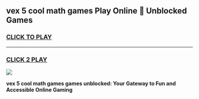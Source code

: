 
## vex 5 cool math games Play Online 👋 Unblocked Games
<h3>
<a href="https://news.freeplayer.one?title=vex_5_cool_math_games&ref=17CMG">CLICK TO PLAY</a></h3>
<hr>

<h3>
<a href="https://news.freeplayer.one?title=vex_5_cool_math_games&ref=17CMG">CLICK 2 PLAY</a>
  
</h3>

<a href="https://news.freeplayer.one?title=vex_5_cool_math_games&ref=17CMG/"><img src="https://clearcache.store/games.png"></a>


**vex 5 cool math games games unblocked: Your Gateway to Fun and Accessible Online Gaming**
